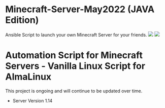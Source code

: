 # Minecraft-Server-May2022 (JAVA Edition)
Ansible Script to launch your own Minecraft Server for your friends.
<img src=https://almalinux.org/static/images/logo.svg>
<img src=https://www.letstechup.com/wp-content/uploads/2021/10/Minecraft-founder.jpg>

# Automation Script for Minecraft Servers - Vanilla Linux Script for AlmaLinux

This project is ongoing and will continue to be updated over time.
- Server Version 1.14
